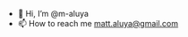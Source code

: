 - 👋 Hi, I’m @m-aluya
- 📫 How to reach me matt.aluya@gmail.com

<!---
m-aluya/m-aluya is a ✨ special ✨ repository because its `README.md` (this file) appears on your GitHub profile.
You can click the Preview link to take a look at your changes.
--->
